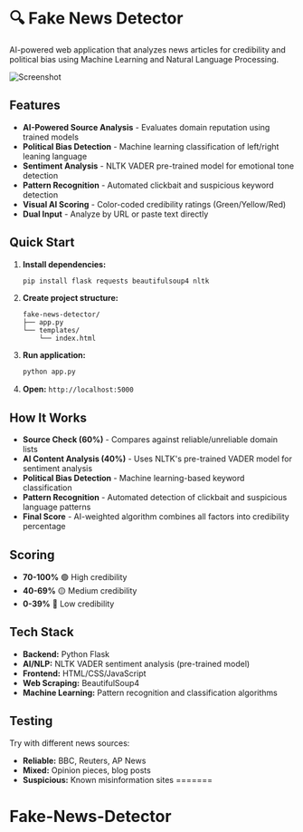
# 🔍 Fake News Detector

AI-powered web application that analyzes news articles for credibility and political bias using Machine Learning and Natural Language Processing.


![Screenshot](screenshot-2025-07-31-10-05-00.png)


## Features

- **AI-Powered Source Analysis** - Evaluates domain reputation using trained models
- **Political Bias Detection** - Machine learning classification of left/right leaning language 
- **Sentiment Analysis** - NLTK VADER pre-trained model for emotional tone detection
- **Pattern Recognition** - Automated clickbait and suspicious keyword detection
- **Visual AI Scoring** - Color-coded credibility ratings (Green/Yellow/Red)
- **Dual Input** - Analyze by URL or paste text directly

## Quick Start

1. **Install dependencies:**
   ```bash
   pip install flask requests beautifulsoup4 nltk
   ```

2. **Create project structure:**
   ```
   fake-news-detector/
   ├── app.py
   └── templates/
       └── index.html
   ```

3. **Run application:**
   ```bash
   python app.py
   ```

4. **Open:** `http://localhost:5000`

## How It Works

- **Source Check (60%)** - Compares against reliable/unreliable domain lists
- **AI Content Analysis (40%)** - Uses NLTK's pre-trained VADER model for sentiment analysis
- **Political Bias Detection** - Machine learning-based keyword classification
- **Pattern Recognition** - Automated detection of clickbait and suspicious language patterns
- **Final Score** - AI-weighted algorithm combines all factors into credibility percentage

## Scoring

- **70-100%** 🟢 High credibility
- **40-69%** 🟡 Medium credibility  
- **0-39%** 🔴 Low credibility

## Tech Stack

- **Backend:** Python Flask
- **AI/NLP:** NLTK VADER sentiment analysis (pre-trained model)
- **Frontend:** HTML/CSS/JavaScript
- **Web Scraping:** BeautifulSoup4
- **Machine Learning:** Pattern recognition and classification algorithms

## Testing

Try with different news sources:
- **Reliable:** BBC, Reuters, AP News
- **Mixed:** Opinion pieces, blog posts
- **Suspicious:** Known misinformation sites
=======
# Fake-News-Detector

